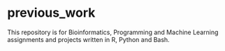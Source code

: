 # previous_work

This repository is for Bioinformatics, Programming and Machine Learning assignments and projects written in R, Python and Bash. 

